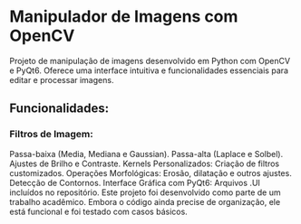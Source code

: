 # Manipulador de Imagens com OpenCV

Projeto de manipulação de imagens desenvolvido em Python com OpenCV e PyQt6. Oferece uma interface intuitiva e funcionalidades essenciais para editar e processar imagens.

## Funcionalidades:

### Filtros de Imagem:

  Passa-baixa (Media, Mediana e Gaussian).
  Passa-alta (Laplace e Solbel).
Ajustes de Brilho e Contraste.
Kernels Personalizados: Criação de filtros customizados.
Operações Morfológicas: Erosão, dilatação e outros ajustes.
Detecção de Contornos.
Interface Gráfica com PyQt6: Arquivos .UI incluídos no repositório.
Este projeto foi desenvolvido como parte de um trabalho acadêmico. Embora o código ainda precise de organização, ele está funcional e foi testado com casos básicos.
